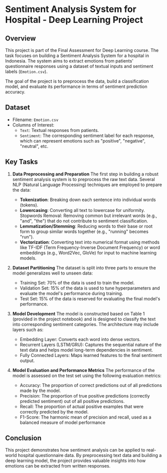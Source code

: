 # Sentiment Analysis System for Hospital - Deep Learning Project

## Overview
This project is part of the Final Assessment for Deep Learning course. The task focuses on building a Sentiment Analysis System for a hospital in Indonesia. The system aims to extract emotions from patients' questionnaire responses using a dataset of textual inputs and sentiment labels (`Emotion.csv`).

The goal of the project is to preprocess the data, build a classification model, and evaluate its performance in terms of sentiment prediction accuracy.

## Dataset
- Filename: `Emotion.csv`
- Columns of Interest:
  - `Text`: Textual responses from patients.
  - `Sentiment`: The corresponding sentiment label for each response, which can represent emotions such as "positive", "negative", "neutral", etc.
 
## Key Tasks
1. **Data Preprocessing and Preparation**
The first step in building a robust sentiment analysis system is to preprocess the raw text data. Several NLP (Natural Language Processing) techniques are employed to prepare the data:
    - **Tokenization**: Breaking down each sentence into individual words (tokens).
    - **Lowercasing**: Converting all text to lowercase for uniformity.
    Stopwords Removal: Removing common but irrelevant words (e.g., "and", "the") that do not contribute to sentiment classification.
    - **Lemmatization/Stemming**: Reducing words to their base or root form to group similar words together (e.g., "running" becomes "run").
    - **Vectorization**: Converting text into numerical format using methods like TF-IDF (Term Frequency-Inverse Document Frequency) or word embeddings (e.g., Word2Vec, GloVe) for input to machine learning models.

2. **Dataset Partitioning**
The dataset is split into three parts to ensure the model generalizes well to unseen data:
    - Training Set: 70% of the data is used to train the model.
    - Validation Set: 15% of the data is used to tune hyperparameters and evaluate the model's performance during training.
    - Test Set: 15% of the data is reserved for evaluating the final model's performance.

3. **Model Development**
The model is constructed based on Table 1 (provided in the project notebook) and is designed to classify the text into corresponding sentiment categories. The architecture may include layers such as:
    - Embedding Layer: Converts each word into dense vectors.
    - Recurrent Layers (LSTM/GRU): Captures the sequential nature of the text data and helps model long-term dependencies in sentiment.
    - Fully Connected Layers: Maps learned features to the final sentiment output.

4. **Model Evaluation and Performance Metrics**
The performance of the model is assessed on the test set using the following evaluation metrics:
    - Accuracy: The proportion of correct predictions out of all predictions made by the model.
    - Precision: The proportion of true positive predictions (correctly predicted sentiment) out of all positive predictions.
    - Recall: The proportion of actual positive examples that were correctly predicted by the model.
    - F1-Score: The harmonic mean of precision and recall, used as a balanced measure of model performance

## Conclusion
This project demonstrates how sentiment analysis can be applied to real-world hospital questionnaire data. By preprocessing text data and building a deep learning model, the project provides valuable insights into how emotions can be extracted from written responses.
